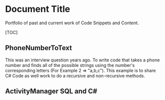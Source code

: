 # Document Title
Portfolio of past and current work of Code Snippets and Content.

[TOC]
## PhoneNumberToText
This was an interview question years ago.  To write code that takes a phone number and finds all of the possible strings using the number's corresponding letters (For Example 2 => "a,b,c").  This example is to share C# Code as well work to do a recursive and non-recursive methods.

## ActivityManager SQL and C#

